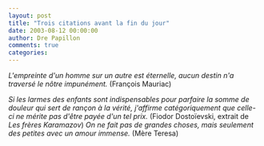 ```yaml
---
layout: post
title: "Trois citations avant la fin du jour"
date: 2003-08-12 00:00:00
author: Dre Papillon
comments: true
categories: 
---
```



<CITE>L'empreinte d'un homme sur un autre est éternelle, aucun destin n'a traversé le nôtre impunément.</CITE> (François Mauriac)

<CITE>Si les larmes des enfants sont indispensables pour parfaire la somme de douleur qui sert de rançon à la vérité, j'affirme catégoriquement que celle-ci ne mérite pas d'être payée d'un tel prix. </CITE>(Fiodor Dostoïevski, extrait de <I>Les frères Karamazov</I>) 
<CITE>On ne fait pas de grandes choses, mais seulement des petites avec un amour immense. </CITE>(Mère Teresa)
